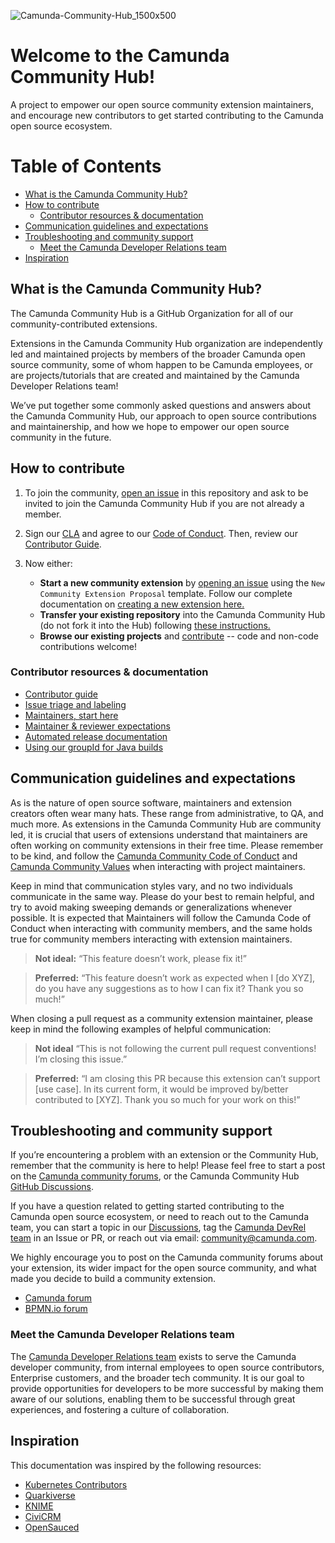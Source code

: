 ![Camunda-Community-Hub_1500x500](https://user-images.githubusercontent.com/43454823/224776667-3f90e92b-4df6-4978-a7d6-ea505df806a2.png)

# Welcome to the Camunda Community Hub!
A project to empower our open source community extension maintainers, and encourage new contributors to get started contributing to the Camunda open source ecosystem.

# Table of Contents

- [What is the Camunda Community Hub?](#what-is-the-camunda-community-hub)
- [How to contribute](#how-to-contribute)
  - [Contributor resources \& documentation](#contributor-resources--documentation)
- [Communication guidelines and expectations](#communication-guidelines-and-expectations)
- [Troubleshooting and community support](#troubleshooting-and-community-support)
  - [Meet the Camunda Developer Relations team](#meet-the-camunda-developer-relations-team)
- [Inspiration](#inspiration)

## What is the Camunda Community Hub?

The Camunda Community Hub is a GitHub Organization for all of our community-contributed extensions. 

Extensions in the Camunda Community Hub organization are independently led and maintained projects by members of the broader Camunda open source community, some of whom happen to be Camunda employees, or are projects/tutorials that are created and maintained by the Camunda Developer Relations team!

We’ve put together some commonly asked questions and answers about the Camunda Community Hub, our approach to open source contributions and maintainership, and how we hope to empower our open source community in the future. 

## How to contribute

1. To join the community, [open an issue](https://github.com/camunda-community-hub/community/issues) in this repository and ask to be invited to join the Camunda Community Hub if you are not already a member.

2. Sign our [CLA](https://cla-assistant.io/camunda-community-hub/community) and agree to our [Code of Conduct](https://camunda.com/events/code-conduct/). Then, review our [Contributor Guide](/docs/CONTRIBUTING.MD).

3. Now either:
    * **Start a new community extension** by [opening an issue](https://github.com/Camunda-Community-Hub/community/issues/new/choose) using the `New Community Extension Proposal` template. Follow our complete documentation on [creating a new extension here.](maintainers-reviewers/creating-new-extensions.md)
    * **Transfer your existing repository** into the Camunda Community Hub (do not fork it into the Hub) following [these instructions.](maintainers-reviewers/transferring-extensions.md)
    * **Browse our existing projects** and [contribute](/docs/CONTRIBUTING.MD) -- code and non-code contributions welcome!

### Contributor resources & documentation
* [Contributor guide](/docs/CONTRIBUTING.MD)
* [Issue triage and labeling](/issue-triage.md)
* [Maintainers, start here](maintainers-reviewers/maintainers-start-here.md)
* [Maintainer & reviewer expectations](maintainers-reviewers/maintainer-reviewer-expectations.md)
* [Automated release documentation](/maintainers-reviewers/RELEASE.MD)
* [Using our groupId for Java builds](/maintainers-reviewers/groupId.md)

## Communication guidelines and expectations

As is the nature of open source software, maintainers and extension creators often wear many hats. These range from administrative, to QA, and much more. As extensions in the Camunda Community Hub are community led, it is crucial that users of extensions understand that maintainers are often working on community extensions in their free time. Please remember to be kind, and follow the [Camunda Community Code of Conduct](https://camunda.com/events/code-conduct/) and [Camunda Community Values](https://camunda.com/developers/community-values/) when interacting with project maintainers.

Keep in mind that communication styles vary, and no two individuals communicate in the same way. Please do your best to remain helpful, and try to avoid making sweeping demands or generalizations whenever possible. It is expected that Maintainers will follow the Camunda Code of Conduct when interacting with community members, and the same holds true for community members interacting with extension maintainers.

> **Not ideal:** “This feature doesn’t work, please fix it!”

> **Preferred:** “This feature doesn’t work as expected when I [do XYZ], do you have any suggestions as to how I can fix it? Thank you so much!”

When closing a pull request as a community extension maintainer, please keep in mind the following examples of helpful communication:

> **Not ideal** “This is not following the current pull request conventions! I’m closing this issue.”

> **Preferred:** “I am closing this PR because this extension can’t support [use case]. In its current form, it would be improved by/better contributed to [XYZ]. Thank you so much for your work on this!”

## Troubleshooting and community support

If you’re encountering a problem with an extension or the Community Hub, remember that the community is here to help! Please feel free to start a post on the [Camunda community forums](https://forum.camunda.io), or the Camunda Community Hub [GitHub Discussions](https://github.com/camunda-community-hub/community/discussions). 

If you have a question related to getting started contributing to the Camunda open source ecosystem, or need to reach out to the Camunda team, you can start a topic in our [Discussions](https://github.com/camunda-community-hub/community/discussions), tag the [Camunda DevRel team](https://github.com/orgs/camunda-community-hub/teams/devrel) in an Issue or PR, or reach out via email: community@camunda.com. 

 We highly encourage you to post on the Camunda community forums about your extension, its wider impact for the open source community, and what made you decide to build a community extension. 

* [Camunda forum](https://forum.camunda.io/)
* [BPMN.io forum](https://forum.bpmn.io/)

### Meet the Camunda Developer Relations team

The [Camunda Developer Relations team](https://github.com/Camunda-Community-Hub/devrel-team) exists to serve the Camunda developer community, from internal employees to open source contributors, Enterprise customers, and the broader tech community. It is our goal to provide opportunities for developers to be more successful by making them aware of our solutions, enabling them to be successful through great experiences, and fostering a culture of collaboration.

## Inspiration

This documentation was inspired by the following resources:

* [Kubernetes Contributors](https://www.kubernetes.dev/)
* [Quarkiverse](https://quarkus.io/blog/quarkiverse/)
* [KNIME](https://docs.knime.com)
* [CiviCRM](https://docs.civicrm.org/)
* [OpenSauced](https://github.com/open-sauced/open-sauced)
